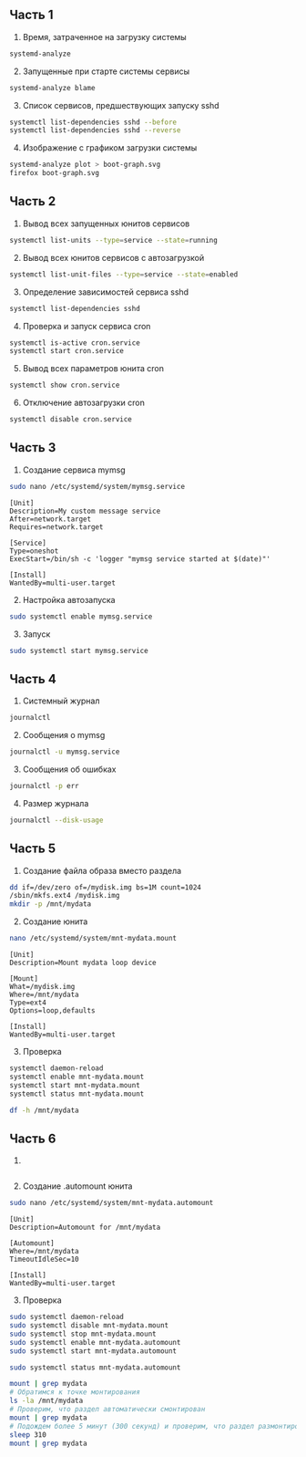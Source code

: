 ## Часть 1
1. Время, затраченное на загрузку системы 
```sh
systemd-analyze
```
2. Запущенные при старте системы сервисы
```sh
systemd-analyze blame
```
3. Список сервисов, предшествующих запуску sshd
```sh
systemctl list-dependencies sshd --before
systemctl list-dependencies sshd --reverse
```
4. Изображение с графиком загрузки системы
```sh
systemd-analyze plot > boot-graph.svg
firefox boot-graph.svg
```
## Часть 2
1. Вывод всех запущенных юнитов сервисов 
```sh
systemctl list-units --type=service --state=running
```
2. Вывод всех юнитов сервисов с автозагрузкой
```sh
systemctl list-unit-files --type=service --state=enabled
```
3. Определение зависимостей сервиса sshd
```sh
systemctl list-dependencies sshd
```
4. Проверка и запуск сервиса cron
```sh
systemctl is-active cron.service
systemctl start cron.service
```
5. Вывод всех параметров юнита cron
```sh
systemctl show cron.service
```
6. Отключение автозагрузки cron
```sh
systemctl disable cron.service
```
## Часть 3
1. Создание сервиса mymsg
```sh
sudo nano /etc/systemd/system/mymsg.service
```
```text
[Unit]
Description=My custom message service
After=network.target
Requires=network.target

[Service]
Type=oneshot
ExecStart=/bin/sh -c 'logger "mymsg service started at $(date)"'

[Install]
WantedBy=multi-user.target
```
2. Настройка автозапуска
```sh
sudo systemctl enable mymsg.service
```
3. Запуск 
```sh
sudo systemctl start mymsg.service
```
## Часть 4
1. Системный журнал
```sh
journalctl
```
2. Сообщения о mymsg 
```sh
journalctl -u mymsg.service
```
3. Сообщения об ошибках
```sh
journalctl -p err
```
4. Размер журнала
```sh
journalctl --disk-usage
```
## Часть 5
1. Создание файла образа вместо раздела
```sh
dd if=/dev/zero of=/mydisk.img bs=1M count=1024
/sbin/mkfs.ext4 /mydisk.img
mkdir -p /mnt/mydata
```
2. Создание юнита
```sh
nano /etc/systemd/system/mnt-mydata.mount
```
```text
[Unit]
Description=Mount mydata loop device

[Mount]
What=/mydisk.img
Where=/mnt/mydata
Type=ext4
Options=loop,defaults

[Install]
WantedBy=multi-user.target
```
3. Проверка
```sh
systemctl daemon-reload
systemctl enable mnt-mydata.mount
systemctl start mnt-mydata.mount
systemctl status mnt-mydata.mount

df -h /mnt/mydata
```
## Часть 6
1.
```sh

```
2. Создание .automount юнита
```sh
sudo nano /etc/systemd/system/mnt-mydata.automount
```
```text
[Unit]
Description=Automount for /mnt/mydata

[Automount]
Where=/mnt/mydata
TimeoutIdleSec=10

[Install]
WantedBy=multi-user.target
```
3. Проверка
```sh
sudo systemctl daemon-reload
sudo systemctl disable mnt-mydata.mount
sudo systemctl stop mnt-mydata.mount
sudo systemctl enable mnt-mydata.automount
sudo systemctl start mnt-mydata.automount

sudo systemctl status mnt-mydata.automount

mount | grep mydata
# Обратимся к точке монтирования
ls -la /mnt/mydata
# Проверим, что раздел автоматически смонтирован
mount | grep mydata
# Подождем более 5 минут (300 секунд) и проверим, что раздел размонтирован
sleep 310
mount | grep mydata
```

